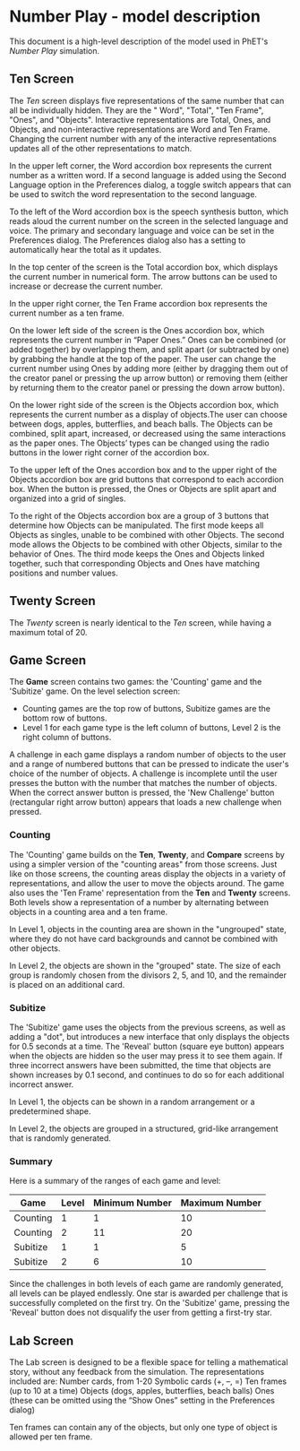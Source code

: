 # Number Play - model description

This document is a high-level description of the model used in PhET's _Number Play_ simulation.

## Ten Screen

The _Ten_ screen displays five representations of the same number that can all be individually hidden. They are the "
Word", "Total", "Ten Frame", "Ones", and "Objects". Interactive representations are Total, Ones, and Objects, and
non-interactive representations are Word and Ten Frame. Changing the current number with any of the interactive
representations updates all of the other representations to match.

In the upper left corner, the Word accordion box represents the current number as a written word. If a second language
is added using the Second Language option in the Preferences dialog, a toggle switch appears that can be used to switch
the word representation to the second language.

To the left of the Word accordion box is the speech synthesis button, which reads aloud the current number on the screen
in the selected language and voice. The primary and secondary language and voice can be set in the Preferences dialog.
The Preferences dialog also has a setting to automatically hear the total as it updates.

In the top center of the screen is the Total accordion box, which displays the current number in numerical form. The
arrow buttons can be used to increase or decrease the current number.

In the upper right corner, the Ten Frame accordion box represents the current number as a ten frame.

On the lower left side of the screen is the Ones accordion box, which represents the current number in “Paper Ones.”
Ones can be combined (or added together) by overlapping them, and split apart (or subtracted by one) by grabbing the
handle at the top of the paper. The user can change the current number using Ones by adding more (either by dragging
them out of the creator panel or pressing the up arrow button) or removing them (either by returning them to the creator
panel or pressing the down arrow button).

On the lower right side of the screen is the Objects accordion box, which represents the current number as a display of
objects.The user can choose between dogs, apples, butterflies, and beach balls. The Objects can be combined, split
apart, increased, or decreased using the same interactions as the paper ones. The Objects’ types can be changed using
the radio buttons in the lower right corner of the accordion box.

To the upper left of the Ones accordion box and to the upper right of the Objects accordion box are grid buttons that
correspond to each accordion box. When the button is pressed, the Ones or Objects are split apart and organized into a
grid of singles.

To the right of the Objects accordion box are a group of 3 buttons that determine how Objects can be manipulated. The
first mode keeps all Objects as singles, unable to be combined with other Objects. The second mode allows the Objects to
be combined with other Objects, similar to the behavior of Ones. The third mode keeps the Ones and Objects linked
together, such that corresponding Objects and Ones have matching positions and number values.

## Twenty Screen

The _Twenty_ screen is nearly identical to the _Ten_ screen, while having a maximum total of 20.

## Game Screen

The **Game** screen contains two games: the 'Counting' game and the 'Subitize' game. On the level selection screen:

* Counting games are the top row of buttons, Subitize games are the bottom row of buttons.
* Level 1 for each game type is the left column of buttons, Level 2 is the right column of buttons.

A challenge in each game displays a random number of objects to the user and a range of numbered buttons that can be
pressed to indicate
the user's choice of the number of objects. A challenge is incomplete until the user presses the button with
the number that matches the number of objects. When the correct answer button is pressed, the 'New Challenge' button
(rectangular right arrow button) appears that loads a new challenge when pressed.

### Counting

The 'Counting' game builds on the **Ten**, **Twenty**, and **Compare** screens by using a simpler version of the
"counting areas" from those screens. Just like on those screens, the counting areas display the objects in a variety of
representations, and allow the user to move the objects around. The game also uses the 'Ten Frame' representation from
the **Ten** and **Twenty** screens. Both levels show a representation of a number by alternating between objects in a
counting area and a ten frame.

In Level 1, objects in the counting area are shown in the "ungrouped" state, where they do not
have card backgrounds and cannot be combined with other objects.

In Level 2, the objects are shown in the "grouped" state. The size of each group is randomly chosen from the divisors
2, 5, and 10, and the remainder is placed on an additional card.

### Subitize

The 'Subitize' game uses the objects from the previous screens, as well as adding a "dot", but introduces a new
interface that only displays the objects for 0.5 seconds at a time. The 'Reveal' button (square eye button)
appears when the objects are hidden so the user may press it to see them again. If three incorrect answers have been
submitted, the time that objects are shown increases by 0.1 second, and continues to do so for each additional incorrect
answer.

In Level 1, the objects can be shown in a random arrangement or a predetermined shape.

In Level 2, the objects are grouped in a structured, grid-like arrangement that is randomly generated.

### Summary

Here is a summary of the ranges of each game and level:

 Game     | Level | Minimum Number | Maximum Number |
----------|-------|----------------|----------------|
 Counting | 1     | 1              | 10             |
 Counting | 2     | 11             | 20             |
 Subitize | 1     | 1              | 5              |
 Subitize | 2     | 6              | 10             |

Since the challenges in both levels of each game are randomly generated, all levels can be played endlessly.
One star is awarded per challenge that is successfully completed on the first try. On the 'Subitize' game,
pressing the 'Reveal' button does not disqualify the user from getting a first-try star.

## Lab Screen

The Lab screen is designed to be a flexible space for telling a mathematical story, without any feedback from the
simulation. The representations included are:
Number cards, from 1-20
Symbolic cards (+, –, =)
Ten frames (up to 10 at a time)
Objects (dogs, apples, butterflies, beach balls)
Ones (these can be omitted using the “Show Ones” setting in the Preferences dialog)

Ten frames can contain any of the objects, but only one type of object is allowed per ten frame. 
